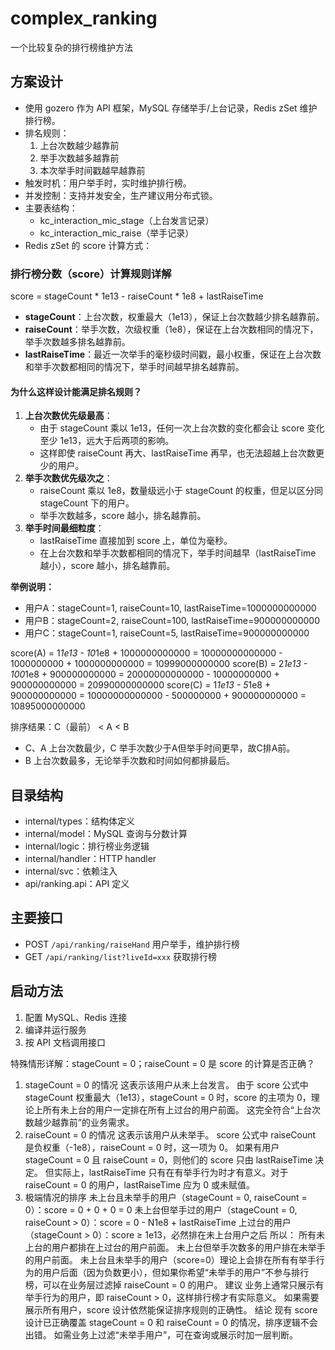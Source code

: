 # complex_ranking
一个比较复杂的排行榜维护方法

## 方案设计

- 使用 gozero 作为 API 框架，MySQL 存储举手/上台记录，Redis zSet 维护排行榜。
- 排名规则：
  1. 上台次数越少越靠前
  2. 举手次数越多越靠前
  3. 本次举手时间戳越早越靠前
- 触发时机：用户举手时，实时维护排行榜。
- 并发控制：支持并发安全，生产建议用分布式锁。
- 主要表结构：
  - kc_interaction_mic_stage（上台发言记录）
  - kc_interaction_mic_raise（举手记录）
- Redis zSet 的 score 计算方式：

### 排行榜分数（score）计算规则详解

score = stageCount * 1e13 - raiseCount * 1e8 + lastRaiseTime

- **stageCount**：上台次数，权重最大（1e13），保证上台次数越少排名越靠前。
- **raiseCount**：举手次数，次级权重（1e8），保证在上台次数相同的情况下，举手次数越多排名越靠前。
- **lastRaiseTime**：最近一次举手的毫秒级时间戳，最小权重，保证在上台次数和举手次数都相同的情况下，举手时间越早排名越靠前。

#### 为什么这样设计能满足排名规则？

1. **上台次数优先级最高**：
   - 由于 stageCount 乘以 1e13，任何一次上台次数的变化都会让 score 变化至少 1e13，远大于后两项的影响。
   - 这样即使 raiseCount 再大、lastRaiseTime 再早，也无法超越上台次数更少的用户。
2. **举手次数优先级次之**：
   - raiseCount 乘以 1e8，数量级远小于 stageCount 的权重，但足以区分同 stageCount 下的用户。
   - 举手次数越多，score 越小，排名越靠前。
3. **举手时间最细粒度**：
   - lastRaiseTime 直接加到 score 上，单位为毫秒。
   - 在上台次数和举手次数都相同的情况下，举手时间越早（lastRaiseTime 越小），score 越小，排名越靠前。

**举例说明：**
- 用户A：stageCount=1, raiseCount=10, lastRaiseTime=1000000000000
- 用户B：stageCount=2, raiseCount=100, lastRaiseTime=900000000000
- 用户C：stageCount=1, raiseCount=5, lastRaiseTime=900000000000

score(A) = 1*1e13 - 10*1e8 + 1000000000000 = 10000000000000 - 1000000000 + 1000000000000 = 10999000000000
score(B) = 2*1e13 - 100*1e8 + 900000000000 = 20000000000000 - 10000000000 + 900000000000 = 20990000000000
score(C) = 1*1e13 - 5*1e8 + 900000000000 = 10000000000000 - 500000000 + 900000000000 = 10895000000000

排序结果：C（最前） < A < B
- C、A 上台次数最少，C 举手次数少于A但举手时间更早，故C排A前。
- B 上台次数最多，无论举手次数和时间如何都排最后。

## 目录结构
- internal/types：结构体定义
- internal/model：MySQL 查询与分数计算
- internal/logic：排行榜业务逻辑
- internal/handler：HTTP handler
- internal/svc：依赖注入
- api/ranking.api：API 定义

## 主要接口
- POST `/api/ranking/raiseHand` 用户举手，维护排行榜
- GET `/api/ranking/list?liveId=xxx` 获取排行榜

## 启动方法
1. 配置 MySQL、Redis 连接
2. 编译并运行服务
3. 按 API 文档调用接口

特殊情形详解：stageCount = 0；raiseCount = 0 是 score 的计算是否正确？
1. stageCount = 0 的情况
   这表示该用户从未上台发言。
   由于 score 公式中 stageCount 权重最大（1e13），stageCount = 0 时，score 的主项为 0，理论上所有未上台的用户一定排在所有上过台的用户前面。
   这完全符合“上台次数越少越靠前”的业务需求。
2. raiseCount = 0 的情况
   这表示该用户从未举手。
   score 公式中 raiseCount 是负权重（-1e8），raiseCount = 0 时，这一项为 0。
   如果有用户 stageCount = 0 且 raiseCount = 0，则他们的 score 只由 lastRaiseTime 决定。
   但实际上，lastRaiseTime 只有在有举手行为时才有意义。对于 raiseCount = 0 的用户，lastRaiseTime 应为 0 或未赋值。
3. 极端情况的排序
   未上台且未举手的用户（stageCount = 0, raiseCount = 0）：score = 0 + 0 + 0 = 0
   未上台但举手过的用户（stageCount = 0, raiseCount > 0）：score = 0 - N1e8 + lastRaiseTime
   上过台的用户（stageCount > 0）：score ≥ 1e13，必然排在未上台用户之后
   所以：
   所有未上台的用户都排在上过台的用户前面。
   未上台但举手次数多的用户排在未举手的用户前面。
   未上台且未举手的用户（score=0）理论上会排在所有有举手行为的用户后面（因为负数更小），但如果你希望“未举手的用户”不参与排行榜，可以在业务层过滤掉 raiseCount = 0 的用户。
   建议
   业务上通常只展示有举手行为的用户，即 raiseCount > 0，这样排行榜才有实际意义。
   如果需要展示所有用户，score 设计依然能保证排序规则的正确性。
   结论
   现有 score 设计已正确覆盖 stageCount = 0 和 raiseCount = 0 的情况，排序逻辑不会出错。
   如需业务上过滤“未举手用户”，可在查询或展示时加一层判断。

